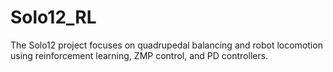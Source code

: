 # Solo12_RL
The Solo12 project focuses on quadrupedal balancing and robot locomotion using reinforcement learning, ZMP control, and PD controllers.

